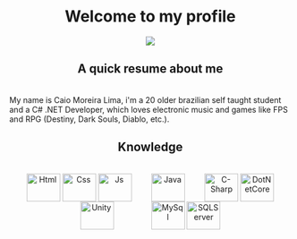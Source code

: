 <h1 align="center"> Welcome to my profile </h1>
<div align="center">
  <a href="https://www.linkedin.com/in/caiomoreiralima/" target="_blank"> <img src="https://img.shields.io/badge/LinkedIn-0077B5?style=for-the-badge&logo=linkedin&logoColor=white"> </a>
</div>

<h2 align="center"> A quick resume about me </h2>
<br>
My name is Caio Moreira Lima, i'm a 20 older brazilian self taught student and a C# .NET Developer, which loves electronic music and games like FPS and RPG (Destiny, Dark Souls, Diablo, etc.).
<br>

<!-- <h2 align="center"> Bio </h2>
<br>
<li> <b> </b> </li>
<br> -->

<h2 align="center"> Knowledge </h2>
<br>
<!-- <div align="center">
  <a href="https://github.com/caiomlima">
  <img height="180em" src="https://github-readme-stats.vercel.app/api/top-langs/?username=caiomlima&layout=compact&langs_count=7&theme=synthwave"/>
</div> -->

<div align="center">
  <!-- Frontend -->
  <img align="center" alt="Html" height="50" width="60" src="https://cdn.jsdelivr.net/gh/devicons/devicon/icons/html5/html5-original-wordmark.svg">
  <img align="center" alt="Css" height="50" width="60" padding-left="110px" src="https://cdn.jsdelivr.net/gh/devicons/devicon/icons/css3/css3-original-wordmark.svg">
  <img align="center" alt="Js" height="50" width="60" src="https://cdn.jsdelivr.net/gh/devicons/devicon/icons/javascript/javascript-original.svg">
  &nbsp;&nbsp;&nbsp;&nbsp;&nbsp;&nbsp;&nbsp;
  <!-- Java -->
  <img align="center" alt="Java" height="50" width="60" src="https://cdn.jsdelivr.net/gh/devicons/devicon/icons/java/java-original-wordmark.svg">
  <!-- <img align="center" alt="SpringBoot" height="50" width="60" src="https://cdn.jsdelivr.net/gh/devicons/devicon/icons/spring/spring-original-wordmark.svg"> -->
  &nbsp;&nbsp;&nbsp;&nbsp;&nbsp;&nbsp;&nbsp;
  <!-- .NET C# & Unity3D -->
  <img align="center" alt="C-Sharp" height="50" width="60" src="https://cdn.jsdelivr.net/gh/devicons/devicon/icons/csharp/csharp-original.svg">
  <!-- <img align="center" alt="DotNet" height="50" width="60" src="https://cdn.jsdelivr.net/gh/devicons/devicon/icons/dot-net/dot-net-original-wordmark.svg"/> -->
  <img align="center" alt="DotNetCore" height="50" width="60" src="https://cdn.jsdelivr.net/gh/devicons/devicon/icons/dotnetcore/dotnetcore-original.svg"/>
  <img align="center" alt="Unity" height="50" width="60" src="https://cdn.jsdelivr.net/gh/devicons/devicon/icons/unity/unity-original-wordmark.svg">
  &nbsp;&nbsp;&nbsp;&nbsp;&nbsp;&nbsp;&nbsp;
  <!-- C++ -->
  <!-- <img align="center" alt="C-PlusPlus" height="50" width="60" src="https://cdn.jsdelivr.net/gh/devicons/devicon/icons/cplusplus/cplusplus-original.svg" /> -->
  &nbsp;&nbsp;&nbsp;&nbsp;&nbsp;&nbsp;&nbsp;
  <!-- Databases -->
  <img align="center" alt="MySql" height="50" width="60" src="https://cdn.jsdelivr.net/gh/devicons/devicon/icons/mysql/mysql-original-wordmark.svg">
  <img align="center" alt="SQLServer" height="50" width="60" src="https://cdn.jsdelivr.net/gh/devicons/devicon/icons/microsoftsqlserver/microsoftsqlserver-plain-wordmark.svg">
</div>
